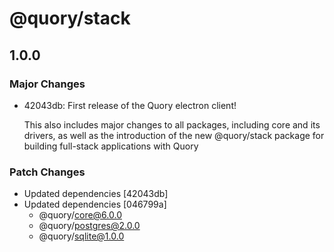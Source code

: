# @quory/stack

## 1.0.0

### Major Changes

- 42043db: First release of the Quory electron client!

  This also includes major changes to all packages, including core and its drivers, as well as the introduction of the new @quory/stack package for building full-stack applications with Quory

### Patch Changes

- Updated dependencies [42043db]
- Updated dependencies [046799a]
  - @quory/core@6.0.0
  - @quory/postgres@2.0.0
  - @quory/sqlite@1.0.0
